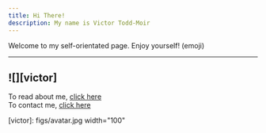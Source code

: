 ```yaml
---
title: Hi There!
description: My name is Victor Todd-Moir
---
```


<a id="tophome"></a>
Welcome to my self-orientated page. Enjoy yourself! (emoji)

---

![][victor]
---


To read about me, [click here](pages/about.md)  
To contact me, [click here](pages/contact.md)


[victor]: figs/avatar.jpg width="100"
